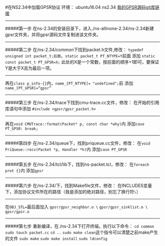 #在NS2.34中加载GPSR协议
环境：
     ubuntu16.04
     ns2.34
[我的GPSR源码git库链接](https://github.com/Mangoleo/GPSR-source-code)

---
#####第一步
在ns-2.34的安装目录下，进入./ns-allinone-2.34/ns-2.34新建gpsr文件夹，并将gpsr源码文件复制进该文件夹。

---
#####第二步
在/ns-2.34/common下找到packet.h文件,修改：
`typedef unsigned int packet_t;后面`，`static packet_t PT_NTYPE=Y`前面
 添加 `static const packet_t PT_GPSR=X;`
此处的X是一个常数，按前面的顺序+1即可，要保证Y是大于X且为最后一项。
***
再在`class p_info·{}`内，`name_[PT_NTYPE]= "undefined";`前
添加`name_[PT_GPSR]=“gpsr”`

---
#####第三步
在/ns-2.34/trace下找到cmu-trace.cc文件，修改：
在开始的引用库语句中添加
`#include <gpsr/gpsr_packet.h>`
***
再在`void CMUTrace::format(Packet* p, const char *why)`内
添加`case PT_GPSR:
	break;`

---
#####第四步
在/ns-2.34/queue下，找到priqueue.cc文件，修改：
在`void
PriQueue::recv(Packet *p, Handler *h)`内
添加`case PT_GPSR`

---
#####第五步
在/ns-2.34/tcl/lib下，找到ns-packet.tcl，修改：
在`foreach prot {}`内
添加`gpsr`

---
#####第六步
在/ns-2.34/下，找到Makefile文件，修改：
在INCLUDES变量下，添加协议文件所在的路径（我是添加的绝对路径，别忘了换行符`\`）
***
在`OBJ_STL=`最后面加入
`gpsr/gpsr_neighbor.o \`
`gpsr/gpsr_sinklist.o \`
`gpsr/gpsr.o`

---
#####第七步
重新编译，在./ns-2.34下打开终端，执行以下命令：
`cd common`
`sudo touch packet.cc`
`cd ..`
`sudo make clean`这个指令可以清楚之前make产生的文件
`sudo make`
`sudo make install`
`sudo ldconfig`



